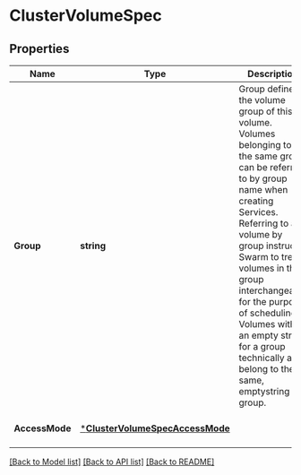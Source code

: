 # ClusterVolumeSpec

## Properties
Name | Type | Description | Notes
------------ | ------------- | ------------- | -------------
**Group** | **string** | Group defines the volume group of this volume. Volumes belonging to the same group can be referred to by group name when creating Services.  Referring to a volume by group instructs Swarm to treat volumes in that group interchangeably for the purpose of scheduling. Volumes with an empty string for a group technically all belong to the same, emptystring group.  | [optional] [default to null]
**AccessMode** | [***ClusterVolumeSpecAccessMode**](ClusterVolumeSpec_AccessMode.md) |  | [optional] [default to null]

[[Back to Model list]](../README.md#documentation-for-models) [[Back to API list]](../README.md#documentation-for-api-endpoints) [[Back to README]](../README.md)


